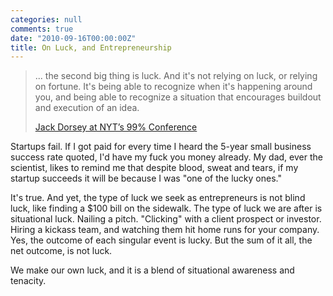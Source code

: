 ```yaml
---
categories: null
comments: true
date: "2010-09-16T00:00:00Z"
title: On Luck, and Entrepreneurship
---
```

> ... the second big thing is luck.  And it's not relying on luck, or relying on fortune.
> It's being able to recognize when it's happening around you, and being able to recognize
> a situation that encourages buildout and execution of an idea.
>
> [Jack Dorsey at NYT’s 99% Conference](http://www.vimeo.com/11712774)

Startups fail.  If I got paid for every time I heard the 5-year small business success rate quoted, I'd have my fuck you money already.
My dad, ever the scientist, likes to remind me that despite blood, sweat and tears, if my startup succeeds it will be because I was "one of the lucky ones."

It's true.  And yet, the type of luck we seek as entrepreneurs is not blind luck, like finding a $100 bill on the sidewalk.
The type of luck we are after is situational luck.  Nailing a pitch.  "Clicking" with a client prospect or investor.
Hiring a kickass team, and watching them hit home runs for your company.  Yes, the outcome of each singular event is lucky.
But the sum of it all, the net outcome, is not luck.

We make our own luck, and it is a blend of situational awareness and tenacity.
